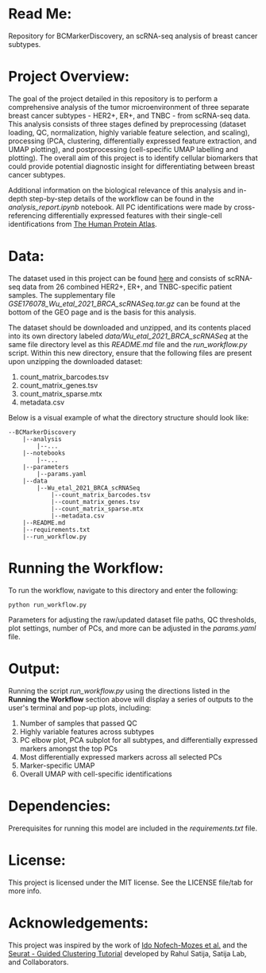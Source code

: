 # **Read Me:**

Repository for BCMarkerDiscovery, an scRNA-seq analysis of breast cancer subtypes.

# **Project Overview:**

The goal of the project detailed in this repository is to perform a comprehensive analysis of the tumor microenvironment of three separate breast cancer subtypes - HER2+, ER+, and TNBC - from scRNA-seq data. This analysis consists of three stages defined by preprocessing (dataset loading, QC, normalization, highly variable feature selection, and scaling), processing (PCA, clustering, differentially expressed feature extraction, and UMAP plotting), and postprocessing (cell-specific UMAP labelling and plotting). The overall aim of this project is to identify cellular biomarkers that could provide potential diagnostic insight for differentiating between breast cancer subtypes. 

Additional information on the biological relevance of this analysis and in-depth step-by-step details of the workflow can be found in the *analysis_report.ipynb* notebook. All PC identifications were made by cross-referencing differentially expressed features with their single-cell identifications from [The Human Protein Atlas](https://www.proteinatlas.org/).

# **Data:**

The dataset used in this project can be found [here](https://www.ncbi.nlm.nih.gov/geo/query/acc.cgi?acc=GSE176078) and consists of scRNA-seq data from 26 combined HER2+, ER+, and TNBC-specific patient samples. The supplementary file *GSE176078_Wu_etal_2021_BRCA_scRNASeq.tar.gz* can be found at the bottom of the GEO page and is the basis for this analysis.

The dataset should be downloaded and unzipped, and its contents placed into its own directory labeled *data/Wu_etal_2021_BRCA_scRNASeq* at the same file directory level as this *README.md* file and the *run_workflow.py* script. Within this new directory, ensure that the following files are present upon unzipping the downloaded dataset:
1) count_matrix_barcodes.tsv
2) count_matrix_genes.tsv
3) count_matrix_sparse.mtx
4) metadata.csv

Below is a visual example of what the directory structure should look like:
```
--BCMarkerDiscovery
    |--analysis
        |--...
    |--notebooks
        |--...
    |--parameters
        |--params.yaml
    |--data
        |--Wu_etal_2021_BRCA_scRNASeq
            |--count_matrix_barcodes.tsv
            |--count_matrix_genes.tsv
            |--count_matrix_sparse.mtx
            |--metadata.csv
    |--README.md
    |--requirements.txt
    |--run_workflow.py
```

# **Running the Workflow:**

To run the workflow, navigate to this directory and enter the following:

`python run_workflow.py`

Parameters for adjusting the raw/updated dataset file paths, QC thresholds, plot settings, number of PCs, and more can be adjusted in the _params.yaml_ file.

# **Output:**

Running the script *run_workflow.py* using the directions listed in the __Running the Workflow__ section above will display a series of outputs to the user's terminal and pop-up plots, including:

1) Number of samples that passed QC
2) Highly variable features across subtypes
3) PC elbow plot, PCA subplot for all subtypes, and differentially expressed markers amongst the top PCs
4) Most differentially expressed markers across all selected PCs
5) Marker-specific UMAP
6) Overall UMAP with cell-specific identifications

# **Dependencies:**

Prerequisites for running this model are included in the _requirements.txt_ file.

# **License:**

This project is licensed under the MIT license. See the LICENSE file/tab for more info.

# **Acknowledgements:**

This project was inspired by the work of [Ido Nofech-Mozes et al.](https://www.nature.com/articles/s41467-023-37353-8) and the [Seurat - Guided Clustering Tutorial](https://satijalab.org/seurat/articles/pbmc3k_tutorial) developed by Rahul Satija, Satija Lab, and Collaborators.






